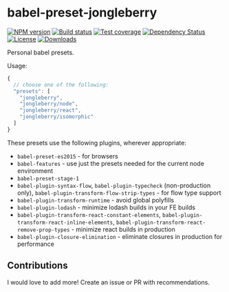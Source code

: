 
# babel-preset-jongleberry

[![NPM version][npm-image]][npm-url]
[![Build status][travis-image]][travis-url]
[![Test coverage][codecov-image]][codecov-url]
[![Dependency Status][david-image]][david-url]
[![License][license-image]][license-url]
[![Downloads][downloads-image]][downloads-url]

Personal babel presets.

Usage:

```js
{
  // choose one of the following:
  "presets": [
    "jongleberry",
    "jongleberry/node",
    "jongleberry/react",
    "jongleberry/isomorphic"
  ]
}
```

These presets use the following plugins, wherever appropriate:

- `babel-preset-es2015` - for browsers
- `babel-features` - use just the presets needed for the current node environment
- `babel-preset-stage-1`
- `babel-plugin-syntax-flow`, `babel-plugin-typecheck` (non-production only), `babel-plugin-transform-flow-strip-types` - for flow type support
- `babel-plugin-transform-runtime` - avoid global polyfills
- `babel-plugin-lodash` - minimize lodash builds in your FE builds
- `babel-plugin-transform-react-constant-elements`, `babel-plugin-transform-react-inline-elements`, `babel-plugin-transform-react-remove-prop-types` - minimize react builds in production
- `babel-plugin-closure-elimination` - eliminate closures in production for performance

## Contributions

I would love to add more! Create an issue or PR with recommendations.

[npm-image]: https://img.shields.io/npm/v/babel-preset-jongleberry.svg?style=flat-square
[npm-url]: https://npmjs.org/package/babel-preset-jongleberry
[travis-image]: https://img.shields.io/travis/jongleberry/babel-preset-jongleberry.svg?style=flat-square
[travis-url]: https://travis-ci.org/jongleberry/babel-preset-jongleberry
[codecov-image]: https://img.shields.io/codecov/c/github/jongleberry/babel-preset-jongleberry/master.svg?style=flat-square
[codecov-url]: https://codecov.io/github/jongleberry/babel-preset-jongleberry
[david-image]: http://img.shields.io/david/jongleberry/babel-preset-jongleberry.svg?style=flat-square
[david-url]: https://david-dm.org/jongleberry/babel-preset-jongleberry
[license-image]: http://img.shields.io/npm/l/babel-preset-jongleberry.svg?style=flat-square
[license-url]: LICENSE
[downloads-image]: http://img.shields.io/npm/dm/babel-preset-jongleberry.svg?style=flat-square
[downloads-url]: https://npmjs.org/package/babel-preset-jongleberry
